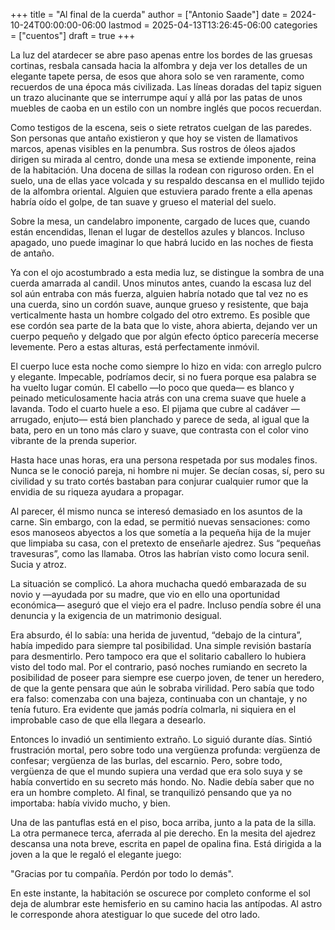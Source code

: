 +++
title = "Al final de la cuerda"
author = ["Antonio Saade"]
date = 2024-10-24T00:00:00-06:00
lastmod = 2025-04-13T13:26:45-06:00
categories = ["cuentos"]
draft = true
+++

La luz del atardecer se abre paso apenas entre los bordes de las gruesas cortinas, resbala cansada hacia la alfombra y deja ver los detalles de un elegante tapete persa, de esos que ahora solo se ven raramente, como recuerdos de una época más civilizada. Las líneas doradas del tapiz siguen un trazo alucinante que se interrumpe aquí y allá por las patas de unos muebles de caoba en un estilo con un nombre inglés que pocos recuerdan.

Como testigos de la escena, seis o siete retratos cuelgan de las paredes. Son personas que antaño existieron y que hoy se visten de llamativos marcos, apenas visibles en la penumbra. Sus rostros de óleos ajados dirigen su mirada al centro, donde una mesa se extiende imponente, reina de la habitación. Una docena de sillas la rodean con riguroso orden. En el suelo, una de ellas yace volcada y su respaldo descansa en el mullido tejido de la alfombra oriental. Alguien que estuviera parado frente a ella apenas habría oído el golpe, de tan suave y grueso el material del suelo.

Sobre la mesa, un candelabro imponente, cargado de luces que, cuando están encendidas, llenan el lugar de destellos azules y blancos. Incluso apagado, uno puede imaginar lo que habrá lucido en las noches de fiesta de antaño.

Ya con el ojo acostumbrado a esta media luz, se distingue la sombra de una cuerda amarrada al candil. Unos minutos antes, cuando la escasa luz del sol aún entraba con más fuerza, alguien habría notado que tal vez no es una cuerda, sino un cordón suave, aunque grueso y resistente, que baja verticalmente hasta un hombre colgado del otro extremo. Es posible que ese cordón sea parte de la bata que lo viste, ahora abierta, dejando ver un cuerpo pequeño y delgado que por algún efecto óptico parecería mecerse levemente. Pero a estas alturas, está perfectamente inmóvil.

El cuerpo luce esta noche como siempre lo hizo en vida: con arreglo pulcro y elegante. Impecable, podríamos decir, si no fuera porque esa palabra se ha vuelto lugar común. El cabello —lo poco que queda— es blanco y peinado meticulosamente hacia atrás con una crema suave que huele a lavanda. Todo el cuarto huele a eso. El pijama que cubre al cadáver —arrugado, enjuto— está bien planchado y parece de seda, al igual que la bata, pero en un tono más claro y suave, que contrasta con el color vino vibrante de la prenda superior.

Hasta hace unas horas, era una persona respetada por sus modales finos. Nunca se le conoció pareja, ni hombre ni mujer. Se decían cosas, sí, pero su civilidad y su trato cortés bastaban para conjurar cualquier rumor que la envidia de su riqueza ayudara a propagar.

Al parecer, él mismo nunca se interesó demasiado en los asuntos de la carne. Sin embargo, con la edad, se permitió nuevas sensaciones: como esos manoseos abyectos a los que sometía a la pequeña hija de la mujer que limpiaba su casa, con el pretexto de enseñarle ajedrez. Sus “pequeñas travesuras”, como las llamaba. Otros las habrían visto como locura senil. Sucia y atroz.

La situación se complicó. La ahora muchacha quedó embarazada de su novio y —ayudada por su madre, que vio en ello una oportunidad económica— aseguró que el viejo era el padre. Incluso pendía sobre él una denuncia y la exigencia de un matrimonio desigual.

Era absurdo, él lo sabía: una herida de juventud, “debajo de la cintura”, había impedido para siempre tal posibilidad. Una simple revisión bastaría para desmentirlo. Pero tampoco era que el solitario caballero lo hubiera visto del todo mal. Por el contrario, pasó noches rumiando en secreto la posibilidad de poseer para siempre ese cuerpo joven, de tener un heredero, de que la gente pensara que aún le sobraba virilidad. Pero sabía que todo era falso: comenzaba con una bajeza, continuaba con un chantaje, y no tenía futuro. Era evidente que jamás podría colmarla, ni siquiera en el improbable caso de que ella llegara a desearlo.

Entonces lo invadió un sentimiento extraño. Lo siguió durante días. Sintió frustración mortal, pero sobre todo una vergüenza profunda: vergüenza de confesar; vergüenza de las burlas, del escarnio. Pero, sobre todo, vergüenza de que el mundo supiera una verdad que era solo suya y se había convertido en su secreto más hondo. No. Nadie debía saber que no era un hombre completo. Al final, se tranquilizó pensando que ya no importaba: había vivido mucho, y bien.

Una de las pantuflas está en el piso, boca arriba, junto a la pata de la silla. La otra permanece terca, aferrada al pie derecho. En la mesita del ajedrez descansa una nota breve, escrita en papel de opalina fina. Está dirigida a la joven a la que le regaló el elegante juego:

"Gracias por tu compañía. Perdón por todo lo demás".

En este instante, la habitación se oscurece por completo conforme el sol deja de alumbrar este hemisferio en su camino hacia las antípodas. Al astro le corresponde ahora atestiguar lo que sucede del otro lado.
